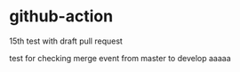 # github-action

15th test with draft pull request

test for checking merge event from master to develop
aaaaa
```
